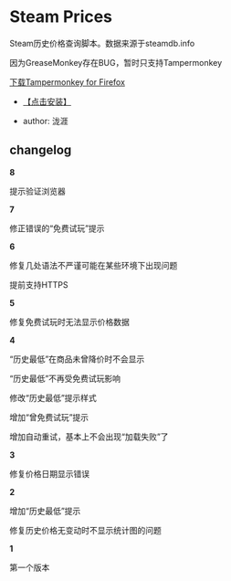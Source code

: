 # Steam Prices

Steam历史价格查询脚本。数据来源于steamdb.info

因为GreaseMonkey存在BUG，暂时只支持Tampermonkey

[下载Tampermonkey for Firefox](https://addons.mozilla.org/zh-CN/firefox/addon/Tampermonkey/)

* [【点击安装】](https://github.com/FirefoxBar/userscript/raw/master/Steam_Prices/Steam_Prices.user.js)

* author: 泷涯

## changelog

**8**

提示验证浏览器

**7**

修正错误的“免费试玩”提示

**6**

修复几处语法不严谨可能在某些环境下出现问题

提前支持HTTPS

**5**

修复免费试玩时无法显示价格数据

**4**

“历史最低”在商品未曾降价时不会显示

“历史最低”不再受免费试玩影响

修改“历史最低”提示样式

增加“曾免费试玩”提示

增加自动重试，基本上不会出现“加载失败”了

**3**

修复价格日期显示错误

**2**

增加“历史最低”提示

修复历史价格无变动时不显示统计图的问题

**1**

第一个版本